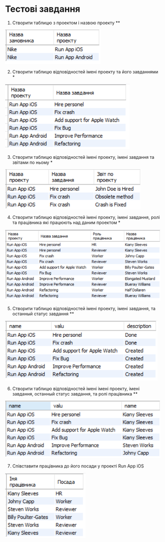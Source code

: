 # Тестові завдання

1. Створити таблицю з проектом і назвою проекту **
<img src = './images/exercises/exercise1.PNG'/>

2. Створити таблицю відповідностей імені проекту та його завданнями *
<img src = './images/exercises/exercise2.PNG'/>

3. Створити таблицю відповідностей імені проекту, імені завдання та звітами по ньому *
<img src = './images/exercises/exercise3.PNG'/>

4. Створити таблицю відповідностей імені проекту, імені завдання, ролі та працівника які працюють над даним проектом *
<img src = './images/exercises/exercise4.PNG'/>

5. Створити таблицю відповідностей імені проекту, імені завдання, та останный статус завдання **
<img src = './images/exercises/exercise5.PNG'/>

6. Створити таблицю відповідностей імені імені проекту, імені завдання, останный статус завдання, та ролі працівника **
<img src = './images/exercises/exercise6.PNG'/>

7. Співставити працівника до його посади у проекті Run App iOS
<img src = './images/exercises/exercise7.PNG'/>
